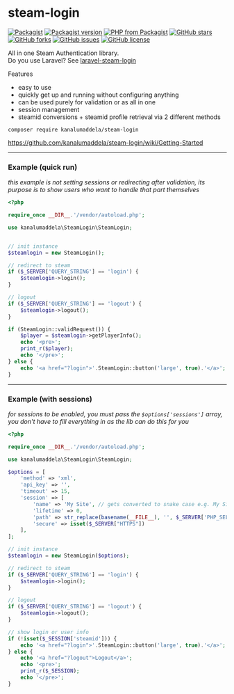 # steam-login

[![Packagist](https://img.shields.io/packagist/dt/kanalumaddela/steam-login.svg?style=flat-square)](https://packagist.org/packages/kanalumaddela/steam-login)
[![Packagist version](https://img.shields.io/packagist/v/kanalumaddela/steam-login.svg?style=flat-square)](https://packagist.org/packages/kanalumaddela/steam-login)
[![PHP from Packagist](https://img.shields.io/packagist/php-v/kanalumaddela/steam-login.svg?style=flat-square)]()
[![GitHub stars](https://img.shields.io/github/stars/kanalumaddela/steam-login.svg?style=flat-square)](https://github.com/kanalumaddela/steam-login/stargazers)
[![GitHub forks](https://img.shields.io/github/forks/kanalumaddela/steam-login.svg?style=flat-square)](https://github.com/kanalumaddela/steam-login/network)
[![GitHub issues](https://img.shields.io/github/issues/kanalumaddela/steam-login.svg?style=flat-square)](https://github.com/kanalumaddela/steam-login/issues)
[![GitHub license](https://img.shields.io/github/license/kanalumaddela/steam-login.svg?style=flat-square)](https://github.com/kanalumaddela/steam-login/blob/master/LICENSE)

All in one Steam Authentication library.  
Do you use Laravel? See [laravel-steam-login](https://github.com/kanalumaddela/laravel-steam-login)
 
 Features
   - easy to use
   - quickly get up and running without configuring anything
   - can be used purely for validation or as all in one
   - session management
   - steamid conversions + steamid profile retrieval via 2 different methods
 
```
composer require kanalumaddela/steam-login
```
https://github.com/kanalumaddela/steam-login/wiki/Getting-Started

---

### Example (quick run)

*this example is not setting sessions or redirecting after validation, its purpose is to show users who want to handle that part themselves*

```php
<?php

require_once __DIR__.'/vendor/autoload.php';

use kanalumaddela\SteamLogin\SteamLogin;


// init instance
$steamlogin = new SteamLogin();

// redirect to steam
if ($_SERVER['QUERY_STRING'] == 'login') {
    $steamlogin->login();
}

// logout
if ($_SERVER['QUERY_STRING'] == 'logout') {
    $steamlogin->logout();
}

if (SteamLogin::validRequest()) {
    $player = $steamlogin->getPlayerInfo();
    echo '<pre>';
    print_r($player);
    echo '</pre>';
} else {
    echo '<a href="?login">'.SteamLogin::button('large', true).'</a>';
}
```

---

### Example (with sessions)

*for sessions to be enabled, you must pass the `$options['sessions']` array, you don't have to fill everything in as the lib can do this for you*

```php
<?php

require_once __DIR__.'/vendor/autoload.php';

use kanalumaddela\SteamLogin\SteamLogin;

$options = [
    'method' => 'xml',
    'api_key' => '',
    'timeout' => 15,
    'session' => [
        'name' => 'My Site', // gets converted to snake case e.g. My Site -> My_Site
        'lifetime' => 0,
        'path' => str_replace(basename(__FILE__), '', $_SERVER['PHP_SELF']),
        'secure' => isset($_SERVER["HTTPS"])
    ],
];

// init instance
$steamlogin = new SteamLogin($options);

// redirect to steam
if ($_SERVER['QUERY_STRING'] == 'login') {
    $steamlogin->login();
}

// logout
if ($_SERVER['QUERY_STRING'] == 'logout') {
    $steamlogin->logout();
}

// show login or user info
if (!isset($_SESSION['steamid'])) {
    echo '<a href="?login">'.SteamLogin::button('large', true).'</a>';
} else {
    echo '<a href="?logout">Logout</a>';
    echo '<pre>';
    print_r($_SESSION);
    echo '</pre>';
}
```
